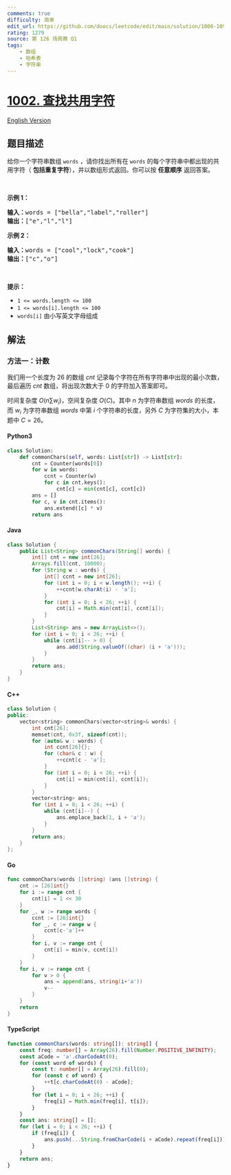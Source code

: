 ```yaml
---
comments: true
difficulty: 简单
edit_url: https://github.com/doocs/leetcode/edit/main/solution/1000-1099/1002.Find%20Common%20Characters/README.md
rating: 1279
source: 第 126 场周赛 Q1
tags:
    - 数组
    - 哈希表
    - 字符串
---
```


<!-- problem:start -->

# [1002. 查找共用字符](https://leetcode.cn/problems/find-common-characters)

[English Version](/solution/1000-1099/1002.Find%20Common%20Characters/README_EN.md)

## 题目描述

<!-- description:start -->

给你一个字符串数组 <code>words</code> ，请你找出所有在 <code>words</code> 的每个字符串中都出现的共用字符（ <strong>包括重复字符</strong>），并以数组形式返回。你可以按 <strong>任意顺序</strong> 返回答案。

<p>&nbsp;</p>

<p><strong>示例 1：</strong></p>

<pre>
<strong>输入：</strong>words = ["bella","label","roller"]
<strong>输出：</strong>["e","l","l"]
</pre>

<p><strong>示例 2：</strong></p>

<pre>
<strong>输入：</strong>words = ["cool","lock","cook"]
<strong>输出：</strong>["c","o"]
</pre>

<p>&nbsp;</p>

<p><strong>提示：</strong></p>

<ul>
	<li><code>1 &lt;= words.length &lt;= 100</code></li>
	<li><code>1 &lt;= words[i].length &lt;= 100</code></li>
	<li><code>words[i]</code> 由小写英文字母组成</li>
</ul>

<!-- description:end -->

## 解法

<!-- solution:start -->

### 方法一：计数

我们用一个长度为 $26$ 的数组 $cnt$ 记录每个字符在所有字符串中出现的最小次数，最后遍历 $cnt$ 数组，将出现次数大于 $0$ 的字符加入答案即可。

时间复杂度 $O(n \sum w_i)$，空间复杂度 $O(C)$。其中 $n$ 为字符串数组 $words$ 的长度，而 $w_i$ 为字符串数组 $words$ 中第 $i$ 个字符串的长度，另外 $C$ 为字符集的大小，本题中 $C = 26$。

<!-- tabs:start -->

#### Python3

```python
class Solution:
    def commonChars(self, words: List[str]) -> List[str]:
        cnt = Counter(words[0])
        for w in words:
            ccnt = Counter(w)
            for c in cnt.keys():
                cnt[c] = min(cnt[c], ccnt[c])
        ans = []
        for c, v in cnt.items():
            ans.extend([c] * v)
        return ans
```

#### Java

```java
class Solution {
    public List<String> commonChars(String[] words) {
        int[] cnt = new int[26];
        Arrays.fill(cnt, 10000);
        for (String w : words) {
            int[] ccnt = new int[26];
            for (int i = 0; i < w.length(); ++i) {
                ++ccnt[w.charAt(i) - 'a'];
            }
            for (int i = 0; i < 26; ++i) {
                cnt[i] = Math.min(cnt[i], ccnt[i]);
            }
        }
        List<String> ans = new ArrayList<>();
        for (int i = 0; i < 26; ++i) {
            while (cnt[i]-- > 0) {
                ans.add(String.valueOf((char) (i + 'a')));
            }
        }
        return ans;
    }
}
```

#### C++

```cpp
class Solution {
public:
    vector<string> commonChars(vector<string>& words) {
        int cnt[26];
        memset(cnt, 0x3f, sizeof(cnt));
        for (auto& w : words) {
            int ccnt[26]{};
            for (char& c : w) {
                ++ccnt[c - 'a'];
            }
            for (int i = 0; i < 26; ++i) {
                cnt[i] = min(cnt[i], ccnt[i]);
            }
        }
        vector<string> ans;
        for (int i = 0; i < 26; ++i) {
            while (cnt[i]--) {
                ans.emplace_back(1, i + 'a');
            }
        }
        return ans;
    }
};
```

#### Go

```go
func commonChars(words []string) (ans []string) {
	cnt := [26]int{}
	for i := range cnt {
		cnt[i] = 1 << 30
	}
	for _, w := range words {
		ccnt := [26]int{}
		for _, c := range w {
			ccnt[c-'a']++
		}
		for i, v := range cnt {
			cnt[i] = min(v, ccnt[i])
		}
	}
	for i, v := range cnt {
		for v > 0 {
			ans = append(ans, string(i+'a'))
			v--
		}
	}
	return
}
```

#### TypeScript

```ts
function commonChars(words: string[]): string[] {
    const freq: number[] = Array(26).fill(Number.POSITIVE_INFINITY);
    const aCode = 'a'.charCodeAt(0);
    for (const word of words) {
        const t: number[] = Array(26).fill(0);
        for (const c of word) {
            ++t[c.charCodeAt(0) - aCode];
        }
        for (let i = 0; i < 26; ++i) {
            freq[i] = Math.min(freq[i], t[i]);
        }
    }
    const ans: string[] = [];
    for (let i = 0; i < 26; ++i) {
        if (freq[i]) {
            ans.push(...String.fromCharCode(i + aCode).repeat(freq[i]));
        }
    }
    return ans;
}
```

<!-- tabs:end -->

<!-- solution:end -->

<!-- problem:end -->
